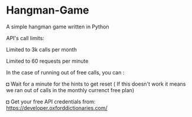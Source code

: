 # Hangman-Game
A simple hangman game written in Python

API's call limits:

Limited to 3k calls per month

Limited to 60 requests per minute


In the case of running out of free calls, you can :

  ◘ Wait for a minute for the hints to get reset ( If this doesn't work it means we ran out of calls in the monthly currenct free plan)
  
   ◘ Get your free API credentials from: https://developer.oxforddictionaries.com/
  

